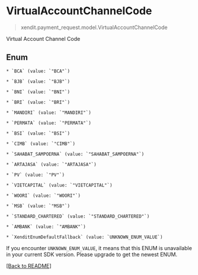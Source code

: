 # VirtualAccountChannelCode
> xendit.payment_request.model.VirtualAccountChannelCode

Virtual Account Channel Code


## Enum


    * `BCA` (value: `"BCA"`)

    * `BJB` (value: `"BJB"`)

    * `BNI` (value: `"BNI"`)

    * `BRI` (value: `"BRI"`)

    * `MANDIRI` (value: `"MANDIRI"`)

    * `PERMATA` (value: `"PERMATA"`)

    * `BSI` (value: `"BSI"`)

    * `CIMB` (value: `"CIMB"`)

    * `SAHABAT_SAMPOERNA` (value: `"SAHABAT_SAMPOERNA"`)

    * `ARTAJASA` (value: `"ARTAJASA"`)

    * `PV` (value: `"PV"`)

    * `VIETCAPITAL` (value: `"VIETCAPITAL"`)

    * `WOORI` (value: `"WOORI"`)

    * `MSB` (value: `"MSB"`)

    * `STANDARD_CHARTERED` (value: `"STANDARD_CHARTERED"`)

    * `AMBANK` (value: `"AMBANK"`)

    * `XenditEnumDefaultFallback` (value: `UNKNOWN_ENUM_VALUE`)

If you encounter `UNKNOWN_ENUM_VALUE`, it means that this ENUM is unavailable in your current SDK version. Please upgrade to get the newest ENUM.

[[Back to README]](../../README.md)


